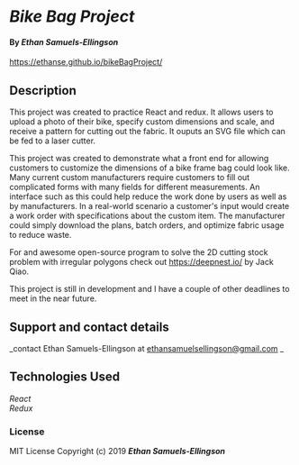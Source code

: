 
# _Bike Bag Project_

#### By _**Ethan Samuels-Ellingson**_

https://ethanse.github.io/bikeBagProject/

## Description

This project was created to practice React and redux. It allows users to upload a photo of their bike, specify custom dimensions and scale, and receive a pattern for cutting out the fabric. It ouputs an SVG file which can be fed to a laser cutter.

This project was created to demonstrate what a front end for allowing customers to customize the dimensions of a bike frame bag could look like. Many current custom manufacturers require customers to fill out complicated forms with many fields for different measurements. An interface such as this could help reduce the work done by users as well as by manufacturers. In a real-world scenario a customer's input would create a work order with specifications about the custom item. The manufacturer could simply download the plans, batch orders, and optimize fabric usage to reduce waste. 

For and awesome open-source program to solve the 2D cutting stock problem with irregular polygons check out https://deepnest.io/ by Jack Qiao.

This project is still in development and I have a couple of other deadlines to meet in the near future.

## Support and contact details

_contact Ethan Samuels-Ellingson at ethansamuelsellingson@gmail.com _
## Technologies Used


_React_  
_Redux_

### License


MIT License
Copyright (c) 2019 **_Ethan Samuels-Ellingson_**

